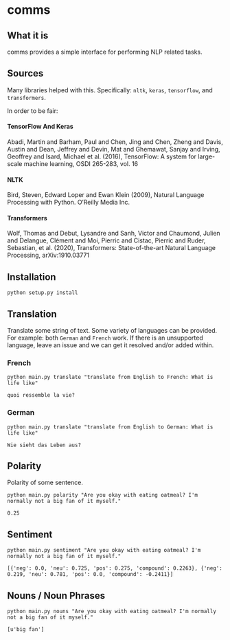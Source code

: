 # comms

## What it is
comms provides a simple interface for performing NLP related tasks.

## Sources
Many libraries helped with this. Specifically: `nltk`, `keras`, `tensorflow`, and `transformers`.

In order to be fair:

#### TensorFlow And Keras

Abadi, Martin and Barham, Paul and Chen, Jing and Chen, Zheng and Davis, Austin and Dean, Jeffrey and Devin, Mat and Ghemawat, Sanjay and Irving, Geoffrey and Isard, Michael et al. (2016), TensorFlow: A system for large-scale machine learning, OSDI 265-283, vol. 16

#### NLTK

Bird, Steven, Edward Loper and Ewan Klein (2009), Natural Language Processing with Python. O’Reilly Media Inc.

#### Transformers

Wolf, Thomas and Debut, Lysandre and Sanh, Victor and Chaumond, Julien and Delangue, Clément and Moi, Pierric and Cistac, Pierric and Ruder, Sebastian, et al. (2020), Transformers: State-of-the-art Natural Language Processing, arXiv:1910.03771

## Installation

`python setup.py install`

## Translation

Translate some string of text. Some variety of languages can be provided. For example: both `German` and `French` work. If there is an unsupported language, leave an issue and we can get it resolved and/or added within.

### French

```
python main.py translate "translate from English to French: What is life like"

quoi ressemble la vie?
```
### German
```
python main.py translate "translate from English to German: What is life like"

Wie sieht das Leben aus?
```

## Polarity

Polarity of some sentence.

```
python main.py polarity "Are you okay with eating oatmeal? I'm normally not a big fan of it myself."

0.25
```

## Sentiment

```
python main.py sentiment "Are you okay with eating oatmeal? I'm normally not a big fan of it myself."

[{'neg': 0.0, 'neu': 0.725, 'pos': 0.275, 'compound': 0.2263}, {'neg': 0.219, 'neu': 0.781, 'pos': 0.0, 'compound': -0.2411}]
```

## Nouns / Noun Phrases

```
python main.py nouns "Are you okay with eating oatmeal? I'm normally not a big fan of it myself."

[u'big fan']
```
